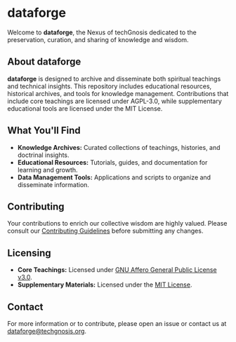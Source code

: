 # dataforge

Welcome to **dataforge**, the Nexus of techGnosis dedicated to the preservation, curation, and sharing of knowledge and wisdom.

## About dataforge

**dataforge** is designed to archive and disseminate both spiritual teachings and technical insights. This repository includes educational resources, historical archives, and tools for knowledge management. Contributions that include core teachings are licensed under AGPL-3.0, while supplementary educational tools are licensed under the MIT License.

## What You'll Find

- **Knowledge Archives:** Curated collections of teachings, histories, and doctrinal insights.
- **Educational Resources:** Tutorials, guides, and documentation for learning and growth.
- **Data Management Tools:** Applications and scripts to organize and disseminate information.

## Contributing

Your contributions to enrich our collective wisdom are highly valued. Please consult our [Contributing Guidelines](CONTRIBUTING.md) before submitting any changes.

## Licensing

- **Core Teachings:** Licensed under [GNU Affero General Public License v3.0](https://www.gnu.org/licenses/agpl-3.0.html).
- **Supplementary Materials:** Licensed under the [MIT License](https://opensource.org/licenses/MIT).

## Contact

For more information or to contribute, please open an issue or contact us at [dataforge@techgnosis.org](mailto:dataforge@techgnosis.org).
